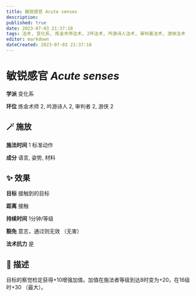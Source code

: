 ```yaml
---
title: 敏锐感官 Acute senses
description: 
published: true
date: 2023-07-03 21:37:18
tags: 法术, 变化系, 炼金术师法术, 2环法术, 吟游诗人法术, 审判者法术, 游侠法术
editor: markdown
dateCreated: 2023-07-03 21:37:18
---
```


# **敏锐感官** *Acute senses*

**学派** 变化系 

**环位** 炼金术师 2, 吟游诗人 2, 审判者 2, 游侠 2

## 🪄 施放

**施法时间** 1 标准动作

**成分** 语言, 姿势, 材料

## ✨ 效果 

**目标** 接触到的目标 

**距离** 接触  

**持续时间** 1分钟/等级 

**豁免** 意志，通过则无效 （无害）

**法术抗力** 是

## 📖 描述

目标的察觉检定获得+10增强加值。加值在施法者等级到达8时变为+20，在16级时+30 （最大）。
    